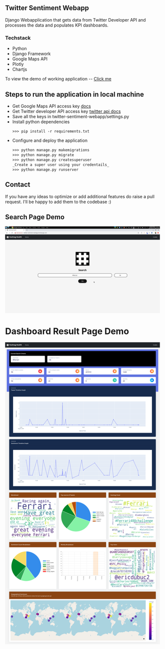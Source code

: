 ## Twitter Sentiment Webapp

Django Webapplication that gets data from Twitter Developer API and processes the data and populates KPI dashboards.

### Techstack
- Python
- Django Framework
- Google Maps API
- Plotly
- Chartjs

To view the demo of working application -- [Click me](https://twitter-sentiment-webapp.herokuapp.com)


## Steps to run the application in local machine

- Get Google Maps API access key [docs](https://developers.google.com/maps/documentation/javascript/get-api-key)
- Get Twitter developer API access key [twitter api docs](https://developer.twitter.com/en/docs/twitter-api/getting-started/guide)
- Save all the keys in twitter-sentiment-webapp/settings.py
- Install python dependencies
  ```
  >>> pip install -r requirements.txt
  ```
- Configure and deploy the application
  ```
  >>> python manage.py makemigrations
  >>> python manage.py migrate
  >>> python manage.py createsuperuser
  _Create a super user using your credentails_
  >>> python manage.py runserver
  ```
  
## Contact 
If you have any ideas to optimize or add additional features do raise a pull request. I'll be happy to add them to the codebase :)

## Search Page Demo
![Image](https://github.com/cksidharthan/twitter-sentiment-webapp/blob/gh-pages/home_page.png)


# Dashboard Result Page Demo
![Image](https://github.com/cksidharthan/twitter-sentiment-webapp/blob/gh-pages/dashboard-page.png)

